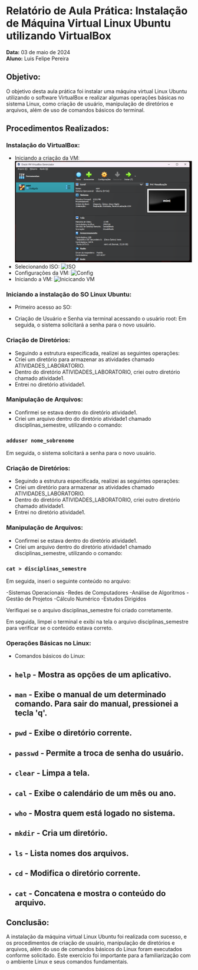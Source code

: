 # Relatório de Aula Prática: Instalação de Máquina Virtual Linux Ubuntu utilizando VirtualBox

**Data:** 03 de maio de 2024  
**Aluno:** Luis Felipe Pereira

## Objetivo:
O objetivo desta aula prática foi instalar uma máquina virtual Linux Ubuntu utilizando o software VirtualBox e realizar algumas operações básicas no sistema Linux, como criação de usuário, manipulação de diretórios e arquivos, além de uso de comandos básicos do terminal.

## Procedimentos Realizados:

### Instalação do VirtualBox:
- Iniciando a criação da VM:
  ![virtual box](img/imagem1.png)
- Selecionando ISO:
  ![ISO](CriandoVM_Ubuntu/img/imagem2.png)
- Configurações da VM:
   ![Config](CriandoVM_Ubuntu/img/imagem3.png)
- Iniciando a VM:
   ![Inicicando VM](CriandoVM_Ubuntu/img/imagem4.png)

### Iniciando a instalação do SO Linux Ubuntu:
- Primeiro acesso ao SO:

- Criação de Usuário e Senha via terminal acessando o usuário root:
Em seguida, o sistema solicitará a senha para o novo usuário.

### Criação de Diretórios:
- Seguindo a estrutura especificada, realizei as seguintes operações:
- Criei um diretório para armazenar as atividades chamado ATIVIDADES_LABORATORIO.
- Dentro do diretório ATIVIDADES_LABORATORIO, criei outro diretório chamado atividade1.
- Entrei no diretório atividade1.

### Manipulação de Arquivos:
- Confirmei se estava dentro do diretório atividade1.
- Criei um arquivo dentro do diretório atividade1 chamado disciplinas_semestre, utilizando o comando:
  
### `adduser nome_sobrenome`

Em seguida, o sistema solicitará a senha para o novo usuário.

### Criação de Diretórios:
- Seguindo a estrutura especificada, realizei as seguintes operações:
- Criei um diretório para armazenar as atividades chamado ATIVIDADES_LABORATORIO.
- Dentro do diretório ATIVIDADES_LABORATORIO, criei outro diretório chamado atividade1.
- Entrei no diretório atividade1.

### Manipulação de Arquivos:
- Confirmei se estava dentro do diretório atividade1.
- Criei um arquivo dentro do diretório atividade1 chamado disciplinas_semestre, utilizando o comando:
  
### `cat > disciplinas_semestre`

Em seguida, inseri o seguinte conteúdo no arquivo:

-Sistemas Operacionais
-Redes de Computadores
-Análise de Algoritmos
-Gestão de Projetos
-Cálculo Numérico
-Estudos Dirigidos

Verifiquei se o arquivo disciplinas_semestre foi criado corretamente.

Em seguida, limpei o terminal e exibi na tela o arquivo disciplinas_semestre para verificar se o conteúdo estava correto.

### Operações Básicas no Linux:
- Comandos básicos do Linux:
- ## `help` - Mostra as opções de um aplicativo.
- ## `man` - Exibe o manual de um determinado comando. Para sair do manual, pressionei a tecla 'q'.
- ## `pwd` - Exibe o diretório corrente.
- ## `passwd` - Permite a troca de senha do usuário.
- ## `clear` - Limpa a tela.
- ## `cal` - Exibe o calendário de um mês ou ano.
- ## `who` - Mostra quem está logado no sistema.
- ## `mkdir` - Cria um diretório.
- ## `ls` - Lista nomes dos arquivos.
- ## `cd` - Modifica o diretório corrente.
- ## `cat` - Concatena e mostra o conteúdo do arquivo.

## Conclusão:
A instalação da máquina virtual Linux Ubuntu foi realizada com sucesso, e os procedimentos de criação de usuário, manipulação de diretórios e arquivos, além do uso de comandos básicos do Linux foram executados conforme solicitado. Este exercício foi importante para a familiarização com o ambiente Linux e seus comandos fundamentais.
